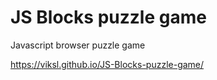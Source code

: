# JS Blocks puzzle game
 Javascript browser puzzle game

https://viksl.github.io/JS-Blocks-puzzle-game/